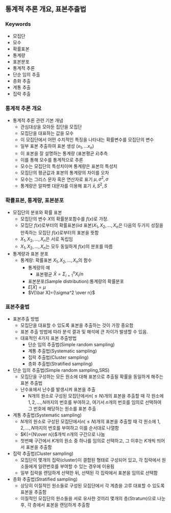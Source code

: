 ## 통계적 추론 개요, 표본추출법
### Keywords
- 모집단
- 모수
- 확률표본
- 통계량
- 표본분포
- 통계적 추론
- 단순 임의 추출
- 층화 추출
- 계통 추출
- 집락 추출
### 통계적 추론 개요
- 통계적 추론 관련 기본 개념
  - 관심대상을 모아둔 집단을 모집단
  - 모집단을 대표하는 값을 모수
  - 이 모집단에서 어떤 수치적인 특징을 나타내는 확률변수를 모집단의 변수
  - 일부 표본 추출하여 표본 생성 ($x_1,...x_n$)
  - 이 표본을 잘 설명하는 통계량 (표본평균 $\bar x$)추측
  - 이를 통해 모수를 통계적으로 추론
  - 모수는 모집단의 특성치이며 통계량은 표본의 특성치
  - 모집단의 평균값과 표본의 통계량의 차이를 오차
  - 모수는 그리스 문자 혹은 연산자로 표기 $\mu,\sigma^2,\sigma$
  - 통계량은 알파벳 대문자를 이용해 표기 $\bar x,S^2,S$
### 확률표본, 통계량, 표본분포
- 모집단의 분포와 확률 표본
  - 모집단의 변수 $X$의 확률분포함수를 $f(x)$로 가정.
  - 모집단 $f(x)$로부터의 확률표본(iid 표본)$X_1,X_2,...,X_n$은 다음의 두가지 성질을 만족하는 모집단 $f(x)$로부터의 표본을 뜻함
  - $X_1,X_2,...,X_n$은 서로 독립임
  - $X_1,X_2,...,X_n$는 모두 동일하게 $f(x)$의 분포를 따름
- 통계량과 표본 분포
  - 통계량: 확률표본 $X_1,X_2,...,X_n$의 함수
    - 통계량의 예
      - 표본평균 $\bar X = \Sigma^n_{i=1}X_i/n$ 
    - 표본분포(Sample distribution):통계량의 확률분포
    - $E[\bar X]=\mu$
    - $V[\bar X]={\sigma^2 \over n}$
### 표본추출법
- 표본추출 방법
  - 모집단을 대표할 수 있도록 표본을 추출하는 것이 가장 중요함
  - 표본 추출 방법에 따라 분석 결과 및 해석에 큰 차이가 발생할 수 있음.
  - 대표적인 4가지 표본 추출방법
    - 단순 임의 추출법(Simple random sampling)
    - 계통 추출법(Systematic sampling)
    - 집락 추출법(Cluster sampling)
    - 층화 추출법(Stratified sampling)
- 단순 임의 추출법(Simple random sampling,SRS)
  - 모집단을 구성하는 모든 원소에 대해 표본으로 추출될 확률을 동일하게 해주는 표본 추출법
  - 난수표에서 난수를 발생시켜 표본을 추출
    - N개의 원소로 구성된 모집단에서$n(\leq N)$개의 표본을 추출할 때 각 원소에 $1,2,...,N$까지의 번호를 부여하고, 여기서 $n$개의 번호를 임의로 선택하여 그 번호에 해당하는 원소를 표본 추출
- 계통 추출법(Systematic sampling)
  - $N$개의 원소로  구성된 모집단에서$n(\leq N)$개의 표본을 추출할 때 각 원소에 $1,2,...,N$까지의 번호를 부여하고 이를 순서대로 나열함
  - $K(={N\over n})$개씩 $n$개의 구간으로 나눔
  - 첫번째 구간에서 $K$개의 원소 중 하나를 임의로 선택하고, 그 이후는 $K$개씩 띄어서 표본을 추출함
- 집락 추출법(Cluster sampling)
  - 모집단이 몇개의 집락(cluster)이 결합된 형태로 구성되어 있고, 각 집락에서 원소들에게 일련번호를 부여할 수 있는 경우에 이용됨
  - 일부 집락을 랜덤하게 선택한 뒤, 선택된 각 집락에서 표본을 임의로 선택함
- 층화 추출법(Stratified sampling)
  - 상당히 이질적인 원소들로 구성된 모집단에서 각 계층을 고루 대표할 수 있도록 표본을 추출함
  - 이질적인 모집단의 원소들을 서로 유사한 것끼리 몇개의 층(Stratum)으로 나눈 후, 각 층에서 표본을 랜덤하게 추출함